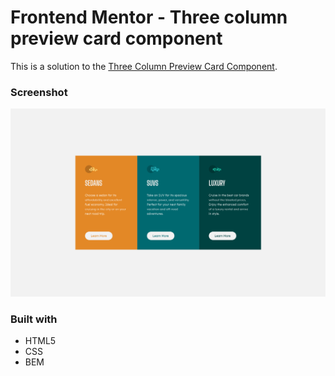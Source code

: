 # Frontend Mentor - Three column preview card component

This is a solution to the [Three Column Preview Card Component](https://www.frontendmentor.io/challenges/3column-preview-card-component-pH92eAR2-/hub/3column-preview-card-component-i3uugyXOUv).

### Screenshot

![](./final.png)

### Built with

- HTML5
- CSS
- BEM
